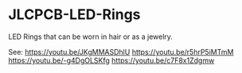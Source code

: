 # JLCPCB-LED-Rings
LED Rings that can be worn in hair or as a jewelry.

See:
https://youtu.be/JKgMMASDhlU
https://youtu.be/r5hrP5iMTmM
https://youtu.be/-g4DgOLSKfg
https://youtu.be/c7F8x1Zdgmw
